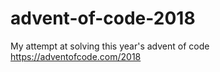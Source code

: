 # advent-of-code-2018
My attempt at solving this year's advent of code https://adventofcode.com/2018
